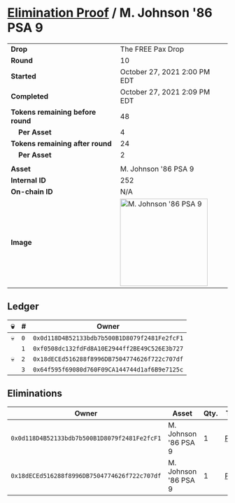 # [Elimination Proof](./readme.md) / M. Johnson &#039;86 PSA 9

|||
|---|---|
| **Drop** | The FREE Pax Drop |
| **Round** | 10 |
| **Started** | October 27, 2021 2:00 PM EDT |
| **Completed** | October 27, 2021 2:09 PM EDT |
| **Tokens remaining before round** | 48 |
| **&nbsp;&nbsp;&nbsp;&nbsp;Per Asset** | 4 |
| **Tokens remaining after round** | 24 |
| **&nbsp;&nbsp;&nbsp;&nbsp;Per Asset** | 2 |
| | |
| **Asset** | M. Johnson &#039;86 PSA 9 |
| **Internal ID** | 252 |
| **On-chain ID** | N/A |
| **Image** | <img src="https://tcdn.blokpax.com/94aa4804-2e32-46e1-81b9-081bd67f276d/7a7b5a53110dcd2f79ca756d974c7b022a36a8a030e91ed64e96b1ac814ee851.jpg" height="200" alt="M. Johnson &#039;86 PSA 9" /> |

## Ledger

| 💀 | # | Owner |
| --- | --- | --- |
| 💀 | `0` | `0x0d118D4B52133bdb7b500B1D8079f2481Fe2fcF1` |
|  | `1` | `0xf0508dc132fdFd8A10E2944ff2BE49C526E3b727` |
| 💀 | `2` | `0x18dECEd516288f8996DB7504774626f722c707df` |
|  | `3` | `0x64f595f69080d760F09CA144744d1af6B9e7125c` |


## Eliminations

| Owner | Asset | Qty. | Transaction |
| --- | --- | --- | --- |
| `0x0d118D4B52133bdb7b500B1D8079f2481Fe2fcF1` | M. Johnson '86 PSA 9 | 1 | [Polygonscan](https://polygonscan.com/tx/0x5a53d671fcebd6a65bb2ae0bc50d9cdab001cb63891a03d85e737d5d286e863b) |
| `0x18dECEd516288f8996DB7504774626f722c707df` | M. Johnson '86 PSA 9 | 1 | [Polygonscan](https://polygonscan.com/tx/0xff128d6c8d62041d38d5de2502b41bbe0c1cc4d498b143c97f4b4ad58f6ed83b) |
